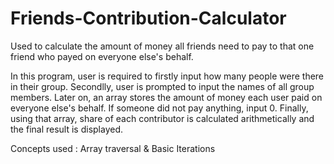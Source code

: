 # Friends-Contribution-Calculator
Used to calculate the amount of money all friends need to pay to that one friend who payed on everyone else's behalf. 

In this program, user is required to firstly input how many people were there in their group. Secondlly, user is prompted to input the names of all group members. 
Later on, an array stores the amount of money each user paid on everyone else's behalf. If someone did not pay anything, input 0.
Finally, using that array, share of each contributor is calculated arithmetically and the final result is displayed. 

Concepts used : Array traversal & Basic Iterations
